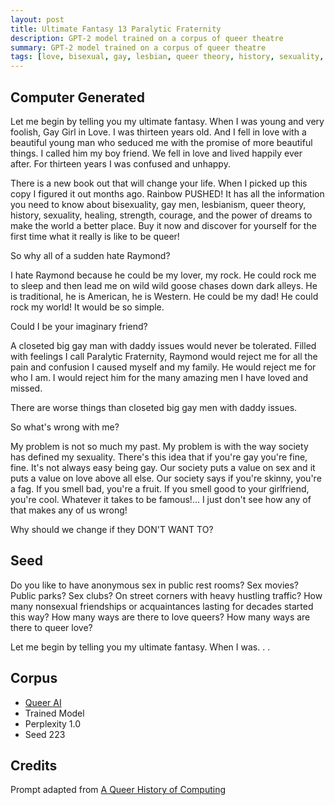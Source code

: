 ```yaml
---
layout: post
title: Ultimate Fantasy 13 Paralytic Fraternity
description: GPT-2 model trained on a corpus of queer theatre
summary: GPT-2 model trained on a corpus of queer theatre
tags: [love, bisexual, gay, lesbian, queer theory, history, sexuality, healing, strength, courage, society, gay, daddy issues, Rainbow PUSH, GPT-2, RunwayML, queer]
---
```


## Computer Generated

Let me begin by telling you my ultimate fantasy. When I was young and very foolish, Gay Girl in Love. I was thirteen years old. And I fell in love with a beautiful young man who seduced me with the promise of more beautiful things. I called him my boy friend. We fell in love and lived happily ever after. For thirteen years I was confused and unhappy.

There is a new book out that will change your life. When I picked up this copy I figured it out months ago. Rainbow PUSHED! It has all the information you need to know about bisexuality, gay men, lesbianism, queer theory, history, sexuality, healing, strength, courage, and the power of dreams to make the world a better place. Buy it now and discover for yourself for the first time what it really is like to be queer!

So why all of a sudden hate Raymond?

I hate Raymond because he could be my lover, my rock. He could rock me to sleep and then lead me on wild wild goose chases down dark alleys. He is traditional, he is American, he is Western. He could be my dad! He could rock my world! It would be so simple.

Could I be your imaginary friend?

A closeted big gay man with daddy issues would never be tolerated. Filled with feelings I call Paralytic Fraternity, Raymond would reject me for all the pain and confusion I caused myself and my family. He would reject me for who I am. I would reject him for the many amazing men I have loved and missed.

There are worse things than closeted big gay men with daddy issues.

So what's wrong with me?

My problem is not so much my past. My problem is with the way society has defined my sexuality. There's this idea that if you're gay you're fine, fine. It's not always easy being gay. Our society puts a value on sex and it puts a value on love above all else. Our society says if you're skinny, you're a fag. If you smell bad, you're a fruit. If you smell good to your girlfriend, you're cool. Whatever it takes to be famous!... I just don't see how any of that makes any of us wrong!

Why should we change if they DON'T WANT TO?

## Seed

Do you like to have anonymous sex in public rest rooms? Sex movies? Public parks? Sex clubs? On street corners with heavy hustling traffic? How many nonsexual friendships or acquaintances lasting for decades started this way? How many ways are there to love queers? How many ways are there to queer love?

Let me begin by telling you my ultimate fantasy. When I was. . .

## Corpus

- [Queer AI](/queerai)
- Trained Model
- Perplexity 1.0
- Seed 223

## Credits

Prompt adapted from [A Queer History of Computing](https://rhizome.org/editorial/2013/feb/19/queer-computing-1/)
